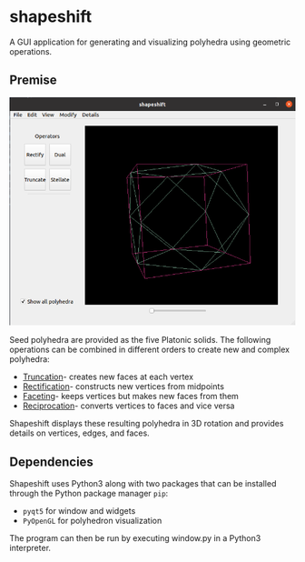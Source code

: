 # shapeshift
A GUI application for generating and visualizing polyhedra using geometric operations.

## Premise
![Screenshot of Shapeshift](img/cube-cuboctahedron.png)

Seed polyhedra are provided as the five Platonic solids.
The following operations can be combined in different orders to create new and complex polyhedra:
* [Truncation](https://en.wikipedia.org/wiki/Truncation_(geometry))- creates new faces at each vertex
* [Rectification](https://en.wikipedia.org/wiki/Rectification_(geometry))- constructs new vertices from midpoints
* [Faceting](https://en.wikipedia.org/wiki/Faceting)- keeps vertices but makes new faces from them
* [Reciprocation](https://en.wikipedia.org/wiki/Dual_polyhedron)- converts vertices to faces and vice versa

Shapeshift displays these resulting polyhedra in 3D rotation and provides details on vertices, edges, and faces.

## Dependencies
Shapeshift uses Python3 along with two packages that can be installed through the Python package manager `pip`:
* `pyqt5` for window and widgets
* `PyOpenGL` for polyhedron visualization

The program can then be run by executing window.py in a Python3 interpreter.
